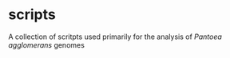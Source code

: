 # scripts
A collection of scritpts used primarily for the analysis of _Pantoea agglomerans_ genomes
